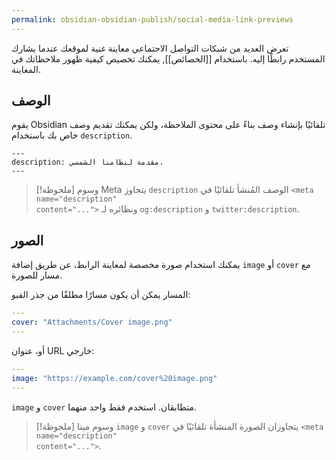 ```yaml
---
permalink: obsidian-obsidian-publish/social-media-link-previews
---
```


تعرض العديد من شبكات التواصل الاجتماعي معاينة غنية لموقعك عندما يشارك المستخدم رابطًا إليه. باستخدام [[الخصائص]], يمكنك تخصيص كيفية ظهور ملاحظاتك في المعاينة.

## الوصف

يقوم Obsidian تلقائيًا بإنشاء وصف بناءً على محتوى الملاحظة، ولكن يمكنك تقديم وصف خاص بك باستخدام `description`.

```rtl
---
description: مقدمة لنظامنا الشمسي.
---
```

> [!ملحوظة] وسوم Meta
> يتجاوز `description` الوصف المُنشأ تلقائيًا في <code dir="ltr">&lt;meta name="description" content="..."&gt;</code> ونظائره لـ `og:description` و `twitter:description`.

## الصور

يمكنك استخدام صورة مخصصة لمعاينة الرابط، عن طريق إضافة `image` أو `cover` مع مسار للصورة.

المسار يمكن أن يكون مسارًا مطلقًا من جذر القبو:

```yaml
---
cover: "Attachments/Cover image.png"
---
```

أو، عنوان URL خارجي:

```yaml
---
image: "https://example.com/cover%20image.png"
---
```

`image` و `cover` متطابقان. استخدم فقط واحد منهما.

> [!ملحوظة] وسوم ميتا
> `image` و `cover` يتجاوزان الصورة المنشأة تلقائيًا في <code dir="ltr">&lt;meta name="description" content="..."&gt;</code>.
